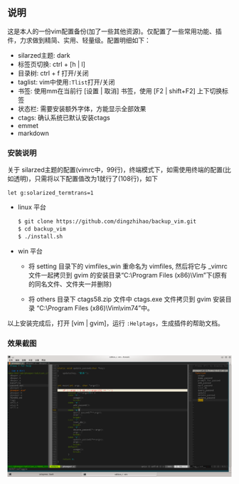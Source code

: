 ## 说明

这是本人的一份vim配置备份(加了一些其他资源)。仅配置了一些常用功能、插件，力求做到精简、实用、轻量级。配置明细如下：

+ silarzed主题: dark
+ 标签页切换: ctrl + [h | l]
+ 目录树: ctrl + f 打开/关闭
+ taglist: vim中使用`:Tlist`打开/关闭
+ 书签: 使用mm在当前行 [设置 | 取消] 书签，使用 [F2 | shift+F2] 上下切换标签
+ 状态栏: 需要安装额外字体，方能显示全部效果
+ ctags: 确认系统已默认安装ctags
+ emmet
+ markdown


### 安装说明

关于 silarzed主题的配置(vimrc中，99行)，终端模式下，如需使用终端的配置(比如透明)，只需将以下配置值改为1就行了(108行)，如下

    let g:solarized_termtrans=1

+ linux 平台

    ``` bash
    $ git clone https://github.com/dingzhihao/backup_vim.git
    $ cd backup_vim
    $ ./install.sh
    ```

+ win 平台

    - 将 setting 目录下的 vimfiles_win 重命名为 vimfiles, 然后将它与 _vimrc 文件一起拷贝到 gvim 的安装目录“C:\Program Files (x86)\Vim”下(原有的同名文件、文件夹一并删除)

    - 将 others 目录下 ctags58.zip 文件中 ctags.exe 文件拷贝到 gvim 安装目录 “C:\Program Files (x86)\Vim\vim74”中。

以上安装完成后，打开 [vim | gvim]，运行 `:Helptags`，生成插件的帮助文档。


### 效果截图

![效果截图](./vim.png)



